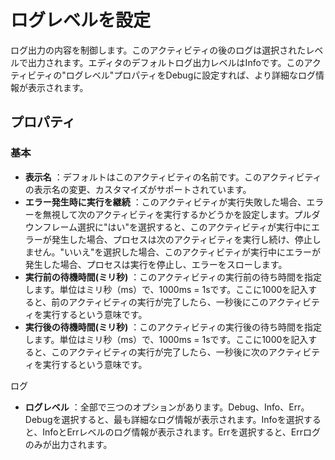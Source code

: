 # ログレベルを設定

ログ出力の内容を制御します。このアクティビティの後のログは選択されたレベルで出力されます。エディタのデフォルトログ出力レベルはInfoです。このアクティビティの"ログレベル"プロパティをDebugに設定すれば、より詳細なログ情報が表示されます。

## プロパティ

### 基本

- **表示名** ：デフォルトはこのアクティビティの名前です。このアクティビティの表示名の変更、カスタマイズがサポートされています。
- **エラー発生時に実行を継続** ：このアクティビティが実行失敗した場合、エラーを無視して次のアクティビティを実行するかどうかを設定します。プルダウンフレーム選択に"はい"を選択すると、このアクティビティが実行中にエラーが発生した場合、プロセスは次のアクティビティを実行し続け、停止しません。"いいえ"を選択した場合、このアクティビティが実行中にエラーが発生した場合、プロセスは実行を停止し、エラーをスローします。
- **実行前の待機時間(ミリ秒)** ：このアクティビティの実行前の待ち時間を指定します。単位はミリ秒（ms）で、1000ms = 1sです。ここに1000を記入すると、前のアクティビティの実行が完了したら、一秒後にこのアクティビティを実行するという意味です。
- **実行後の待機時間(ミリ秒)** ：このアクティビティの実行後の待ち時間を指定します。単位はミリ秒（ms）で、1000ms = 1sです。ここに1000を記入すると、このアクティビティの実行が完了したら、一秒後に次のアクティビティを実行するという意味です。


ログ

- **ログレベル** ：全部で三つのオプションがあります。Debug、Info、Err。Debugを選択すると、最も詳細なログ情報が表示されます。Infoを選択すると、InfoとErrレベルのログ情報が表示されます。Errを選択すると、Errログのみが出力されます。
